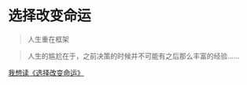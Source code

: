 <!-- _coverpage.md -->
![]()
# 选择改变命运

> 人生重在框架

> 人生的尴尬在于，之前决策的时候并不可能有之后那么丰富的经验……

[我想读《选择改变命运》](/README.md)
